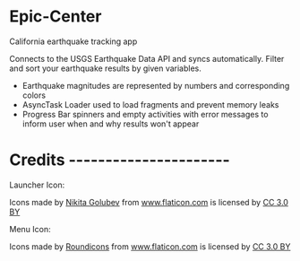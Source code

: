 # Epic-Center
California earthquake tracking app

Connects to the USGS Earthquake Data API and syncs automatically.  Filter and sort your earthquake results by given variables.
- Earthquake magnitudes are represented by numbers and corresponding colors
- AsyncTask Loader used to load fragments and prevent memory leaks
- Progress Bar spinners and empty activities with error messages to inform user when and why results won't appear


# Credits ----------------------
Launcher Icon:
<div>Icons made by <a href="http://www.flaticon.com/authors/nikita-golubev" title="Nikita Golubev">Nikita Golubev</a> from <a href="http://www.flaticon.com" title="Flaticon">www.flaticon.com</a> is licensed by <a href="http://creativecommons.org/licenses/by/3.0/" title="Creative Commons BY 3.0" target="_blank">CC 3.0 BY</a></div>

Menu Icon:
<div>Icons made by <a href="http://www.flaticon.com/authors/roundicons" title="Roundicons">Roundicons</a> from <a href="http://www.flaticon.com" title="Flaticon">www.flaticon.com</a> is licensed by <a href="http://creativecommons.org/licenses/by/3.0/" title="Creative Commons BY 3.0" target="_blank">CC 3.0 BY</a></div>

